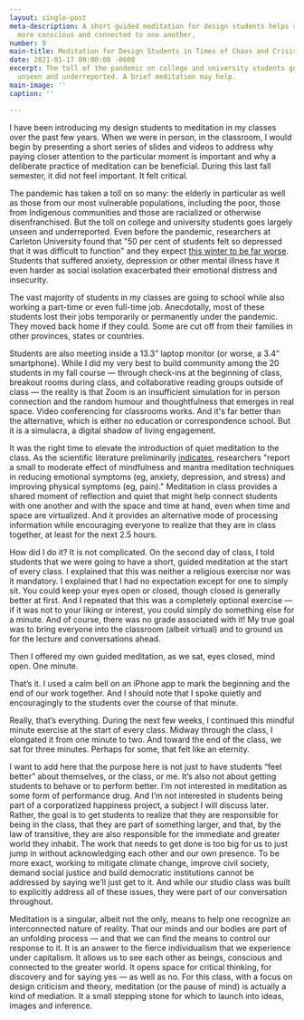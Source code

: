 ```yaml
---
layout: single-post
meta-description: A short guided meditation for design students helps students become
  more conscious and connected to one another.
number: 9
main-title: Meditation for Design Students in Times of Chaos and Crisis
date: 2021-01-17 00:00:00 -0600
excerpt: The toll of the pandemic on college and university students goes largely
  unseen and underreported. A brief meditation may help.
main-image: ''
caption: ''

---
```

I have been introducing my design students to meditation in my classes over the past few years. When we were in person, in the classroom, I would begin by presenting a short series of slides and videos to address why paying closer attention to the particular moment is important and why a deliberate practice of meditation can be beneficial. During this last fall semester, it did not feel important. It felt critical.

The pandemic has taken a toll on so many: the elderly in particular as well as those from our most vulnerable populations, including the poor, those from Indigenous communities and those are racialized or otherwise disenfranchised. But the toll on college and university students goes largely unseen and underreported. Even before the pandemic, researchers at Carleton University found that "50 per cent of students felt so depressed that it was difficult to function" and they expect [this winter to be far worse](https://theconversation.com/for-university-students-covid-19-stress-creates-perfect-conditions-for-mental-health-crises-149127 "For university students, COVID-19 stress creates perfect conditions for mental health crises"). Students that suffered anxiety, depression or other mental illness have it even harder as social isolation exacerbated their emotional distress and insecurity. 

The vast majority of students in my classes are going to school while also working a part-time or even full-time job. Anecdotally, most of these students lost their jobs temporarily or permanently under the pandemic. They moved back home if they could. Some are cut off from their families in other provinces, states or countries.

Students are also meeting inside a 13.3” laptop monitor (or worse, a 3.4” smartphone). While I did my very best to build community among the 20 students in my fall course — through check-ins at the beginning of class, breakout rooms during class, and collaborative reading groups outside of class — the reality is that Zoom is an insufficient simulation for in person connection and the random humour and thoughtfulness that emerges in real space. Video conferencing for classrooms works. And it's far better than the alternative, which is either no education or correspondence school. But it is a simulacra, a digital shadow of  living engagement.

It was the right time to elevate the introduction of quiet meditation to the class. As the scientific literature preliminarily [indicates](https://jamanetwork.com/journals/jamainternalmedicine/fullarticle/1809754 "Meditation Programs for Psychological Stress and Well-being A Systematic Review and Meta-analysis"), researchers "report a small to moderate effect of mindfulness and mantra meditation techniques in reducing emotional symptoms (eg, anxiety, depression, and stress) and improving physical symptoms (eg, pain)." Meditation in class  provides a shared moment of reflection and quiet that might help connect students with one another and with the space and time at hand, even when time and space are virtualized. And it provides an alternative mode of processing information while encouraging everyone to realize that they are in class together, at least for the next 2.5 hours.

How did I do it? It is not complicated. On the second day of class, I told students that we were going to have a short, guided meditation at the start of every class. I explained that this was neither a religious exercise nor was it mandatory. I explained that I had no expectation except for one to simply sit. You could keep your eyes open or closed, though closed is generally better at first. And I repeated that this was a completely optional exercise — if it was not to your liking or interest, you could simply do something else for a minute. And of course, there was no grade associated with it! My true goal was to bring everyone into the classroom (albeit virtual) and to ground us for the lecture and conversations ahead.

Then I offered my own guided meditation, as we sat, eyes closed, mind open. One minute.

That’s it. I used a calm bell on an iPhone app to mark the beginning and the end of our work together. And I should note that I spoke quietly and encouragingly to the students over the course of that minute.

Really, that’s everything. During the next few weeks, I continued this mindful minute exercise at the start of every class. Midway through the class, I elongated it from one minute to two. And toward the end of the class, we sat for three minutes. Perhaps for some, that felt like an eternity.

I want to add here that the purpose here is not just to have students “feel better” about themselves, or the class, or me. It’s also not about getting students to behave or to perform better. I’m not interested in meditation as some form of performance drug. And I’m not interested in students being part of a corporatized happiness project, a subject I will discuss later. Rather, the goal is to get students to realize that they are responsible for being in the class, that they are part of something larger, and that, by the law of transitive, they are also responsible for the immediate and greater world they inhabit. The work that needs to get done is too big for us to just jump in without acknowledging each other and our own presence. To be more exact, working to mitigate climate change, improve civil society, demand social justice and build democratic institutions cannot be addressed by saying we’ll just get to it. And while our studio class was built to explicitly address all of these issues, they were part of our conversation throughout.

Meditation is a singular, albeit not the only, means to help one recognize an interconnected nature of reality. That our minds and our bodies are part of an unfolding process — and that we can find the means to control our response to it. It is an answer to the fierce individualism that we experience under capitalism. It allows us to see each other as beings, conscious and connected to the greater world. It opens space for critical thinking, for discovery and for saying yes — as well as no. For this class, with a focus on design criticism and theory, meditation (or the pause of mind) is actually a kind of mediation. It a small stepping stone for which to launch into ideas, images and inference.
